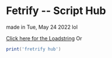 # Fetrify -- Script Hub

made in Tue, May 24 2022 lol

[Click here for the Loadstring](https://YouTube.com)
Or
```lua
print('fretrify hub')
```
